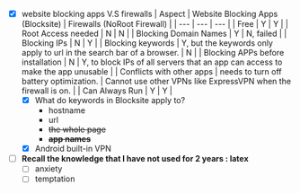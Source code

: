 - [x] website blocking apps V.S firewalls
	| Aspect | Website Blocking Apps (Blocksite) | Firewalls (NoRoot Firewall) |
	| --- | --- | --- |
	| Free | Y | Y |
	| Root Access needed | N | N |
	| Blocking Domain Names | Y | N, failed |
	| Blocking IPs | N | Y |
	| Blocking keywords | Y, but the keywords only apply to url in the search bar of a browser. | N |
	| Blocking APPs before installation | N | Y, to block IPs of all servers that an app can access to make the app unusable |
	| Conflicts with other apps | needs to turn off battery optimization. | Cannot use other VPNs like ExpressVPN when the firewall is on. |
	| Can Always Run | Y | Y |
	- [x] What do keywords in Blocksite apply to?
		- hostname
		- url
		- ~~the whole page~~
		- ~~**app names**~~
	- [x] Android built-in VPN
- [ ] **Recall the knowledge that I have not used for 2 years : latex**
	- [ ] anxiety
	- [ ] temptation 
<!--stackedit_data:
eyJoaXN0b3J5IjpbLTIxMjAwMDYxMjhdfQ==
-->